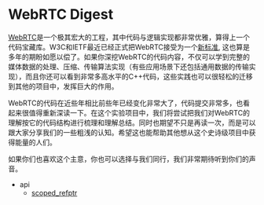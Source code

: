 # WebRTC Digest

[WebRTC](https://webrtc.org/)是一个极其宏大的工程，其中代码与逻辑实现都非常优雅，算得上一个代码宝藏库。W3C和IETF最近已经正式把WebRTC接受为一个[新标准](https://www.w3.org/TR/webrtc/), 这也算是多年的期盼如愿以偿了。如果你深挖WebRTC的代码内容，不仅可以学到完整的媒体数据的处理、压缩、传输算法实现（有些应用场景下还包括通用数据的传输实现），而且你还可以看到非常多高水平的C++代码，这些实践也可以很轻松的迁移到其他的项目中，发挥巨大的作用。

WebRTC的代码在近些年相比前些年已经变化非常大了，代码提交非常多，也看起来很值得重新深读一下。在这个实验项目中，我们将尝试把我们对WebRTC的理解按它的代码结构进行梳理和理解总结。同时也期望不只是再读一次，而是可以跟大家分享我们的一些粗浅的认知。希望这也能帮助其他想从这个史诗级项目中获得能量的人们。

如果你们也喜欢这个主意，你也可以选择与我们同行，我们非常期待听到你们的声音。

  * api
    * [scoped_refptr](api/scoped_refptr/README.md)